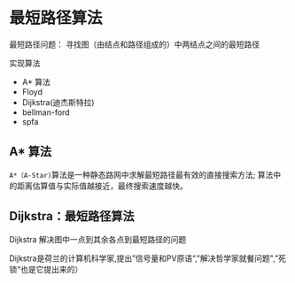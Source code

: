 # 最短路径算法


最短路径问题： 寻找图（由结点和路径组成的）中两结点之间的最短路径


实现算法

* A* 算法
* Floyd
* Dijkstra(迪杰斯特拉)
* bellman-ford
* spfa 


## A* 算法

`A*（A-Star)`算法是一种静态路网中求解最短路径最有效的直接搜索方法; 算法中的距离估算值与实际值越接近，最终搜索速度越快。



## Dijkstra：最短路径算法 

Dijkstra 解决图中一点到其余各点到最短路径的问题

Dijkstra是荷兰的计算机科学家,提出”信号量和PV原语“,"解决哲学家就餐问题",”死锁“也是它提出来的） 





